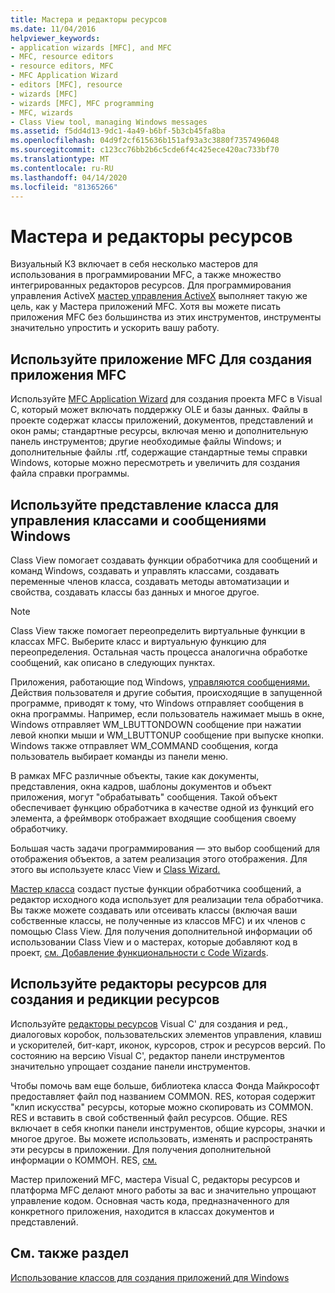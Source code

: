 ```yaml
---
title: Мастера и редакторы ресурсов
ms.date: 11/04/2016
helpviewer_keywords:
- application wizards [MFC], and MFC
- MFC, resource editors
- resource editors, MFC
- MFC Application Wizard
- editors [MFC], resource
- wizards [MFC]
- wizards [MFC], MFC programming
- MFC, wizards
- Class View tool, managing Windows messages
ms.assetid: f5dd4d13-9dc1-4a49-b6bf-5b3cb45fa8ba
ms.openlocfilehash: 04d9f2cf615636b151af93a3c3880f7357496048
ms.sourcegitcommit: c123cc76bb2b6c5cde6f4c425ece420ac733bf70
ms.translationtype: MT
ms.contentlocale: ru-RU
ms.lasthandoff: 04/14/2020
ms.locfileid: "81365266"
---
```

# <a name="wizards-and-the-resource-editors"></a>Мастера и редакторы ресурсов

Визуальный КЗ включает в себя несколько мастеров для использования в программировании MFC, а также множество интегрированных редакторов ресурсов. Для программирования управления ActiveX [мастер управления ActiveX](../mfc/reference/mfc-activex-control-wizard.md) выполняет такую же цель, как у Мастера приложений MFC. Хотя вы можете писать приложения MFC без большинства из этих инструментов, инструменты значительно упростить и ускорить вашу работу.

## <a name="use-the-mfc-application-wizard-to-create-an-mfc-application"></a><a name="_core_use_appwizard_to_create_an_mfc_application"></a>Используйте приложение MFC Для создания приложения MFC

Используйте [MFC Application Wizard](../mfc/reference/mfc-application-wizard.md) для создания проекта MFC в Visual C, который может включать поддержку OLE и базы данных. Файлы в проекте содержат классы приложений, документов, представлений и окон рамы; стандартные ресурсы, включая меню и дополнительную панель инструментов; другие необходимые файлы Windows; и дополнительные файлы .rtf, содержащие стандартные темы справки Windows, которые можно пересмотреть и увеличить для создания файла справки программы.

## <a name="use-class-view-to-manage-classes-and-windows-messages"></a><a name="_core_use_classwizard_to_manage_classes_and_windows_messages"></a>Используйте представление класса для управления классами и сообщениями Windows

Class View помогает создавать функции обработчика для сообщений и команд Windows, создавать и управлять классами, создавать переменные членов класса, создавать методы автоматизации и свойства, создавать классы баз данных и многое другое.

> [!NOTE]
> Class View также помогает переопределить виртуальные функции в классах MFC. Выберите класс и виртуальную функцию для переопределения. Остальная часть процесса аналогична обработке сообщений, как описано в следующих пунктах.

Приложения, работающие под Windows, [управляются сообщениями.](../mfc/message-handling-and-mapping.md) Действия пользователя и другие события, происходящие в запущенной программе, приводят к тому, что Windows отправляет сообщения в окна программы. Например, если пользователь нажимает мышь в окне, Windows отправляет WM_LBUTTONDOWN сообщение при нажатии левой кнопки мыши и WM_LBUTTONUP сообщение при выпуске кнопки. Windows также отправляет WM_COMMAND сообщения, когда пользователь выбирает команды из панели меню.

В рамках MFC различные объекты, такие как документы, представления, окна кадров, шаблоны документов и объект приложения, могут "обрабатывать" сообщения. Такой объект обеспечивает функцию обработчика в качестве одной из функций его элемента, а фреймворк отображает входящие сообщения своему обработчику.

Большая часть задачи программирования — это выбор сообщений для отображения объектов, а затем реализация этого отображения. Для этого вы используете класс View и [Class Wizard.](reference/mfc-class-wizard.md)

[Мастер класса](reference/mfc-class-wizard.md) создаст пустые функции обработчика сообщений, а редактор исходного кода использует для реализации тела обработчика. Вы также можете создавать или отсеивать классы (включая ваши собственные классы, не полученные из классов MFC) и их членов с помощью Class View. Для получения дополнительной информации об использовании Class View и о мастерах, которые добавляют код в проект, [см. Добавление функциональности с Code Wizards](../ide/adding-functionality-with-code-wizards-cpp.md).

## <a name="use-the-resource-editors-to-create-and-edit-resources"></a><a name="_core_use_the_resource_editors_to_create_and_edit_resources"></a>Используйте редакторы ресурсов для создания и редикции ресурсов

Используйте [редакторы ресурсов](../windows/resource-editors.md) Visual C' для создания и ред., диалоговых коробок, пользовательских элементов управления, клавиш и ускорителей, бит-карт, иконок, курсоров, строк и ресурсов версий. По состоянию на версию Visual C', редактор панели инструментов значительно упрощает создание панели инструментов.

Чтобы помочь вам еще больше, библиотека класса Фонда Майкрософт предоставляет файл под названием COMMON. RES, которая содержит "клип искусства" ресурсы, которые можно скопировать из COMMON. RES и вставить в свой собственный файл ресурсов. Общие. RES включает в себя кнопки панели инструментов, общие курсоры, значки и многое другое. Вы можете использовать, изменять и распространять эти ресурсы в приложении. Для получения дополнительной информации о КОММОН. RES, [см.](../overview/visual-cpp-samples.md)

Мастер приложений MFC, мастера Visual C, редакторы ресурсов и платформа MFC делают много работы за вас и значительно упрощают управление кодом. Основная часть кода, предназначенного для конкретного приложения, находится в классах документов и представлений.

## <a name="see-also"></a>См. также раздел

[Использование классов для создания приложений для Windows](../mfc/using-the-classes-to-write-applications-for-windows.md)
